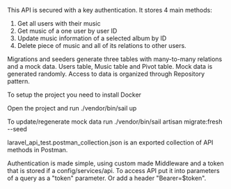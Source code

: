This API is secured with a key authentication. It stores 4 main methods:
1. Get all users with their music
2. Get music of a one user by user ID
3. Update music information of a selected album by ID
4. Delete piece of music and all of its relations to other users.

Migrations and seeders generate three tables with many-to-many relations and a mock data.
Users table, Music table and Pivot table. Mock data is generated randomly.
Access to data is organized through Repository pattern.

To setup the project you need to install Docker

Open the project and run
./vendor/bin/sail up

To update/regenerate mock data run
./vendor/bin/sail artisan migrate:fresh --seed

laravel_api_test.postman_collection.json is an exported collection of API methods in Postman.

Authentication is made simple, using custom made Middleware and a token that is stored if a config/services/api. To access API put it into parameters of a query as a "token" parameter. Or add a header "Bearer=$token".



